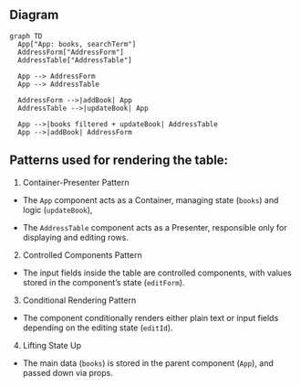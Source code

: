 ## Diagram 

```mermaid
graph TD
  App["App: books, searchTerm"]
  AddressForm["AddressForm"]
  AddressTable["AddressTable"]

  App --> AddressForm
  App --> AddressTable

  AddressForm -->|addBook| App
  AddressTable -->|updateBook| App

  App -->|books filtered + updateBook| AddressTable
  App -->|addBook| AddressForm

```
## Patterns used for rendering the table:

1. Container-Presenter Pattern

 - The `App` component acts as a Container, managing state (`books`) and logic (`updateBook`),

 - The `AddressTable` component acts as a Presenter, responsible only for displaying and editing rows.

2. Controlled Components Pattern

 - The input fields inside the table are controlled components, with values stored in the component’s state (`editForm`).

3. Conditional Rendering Pattern

 - The component conditionally renders either plain text or input fields depending on the editing state (`editId`).

4. Lifting State Up

 - The main data (`books`) is stored in the parent component (`App`), and passed down via props.
